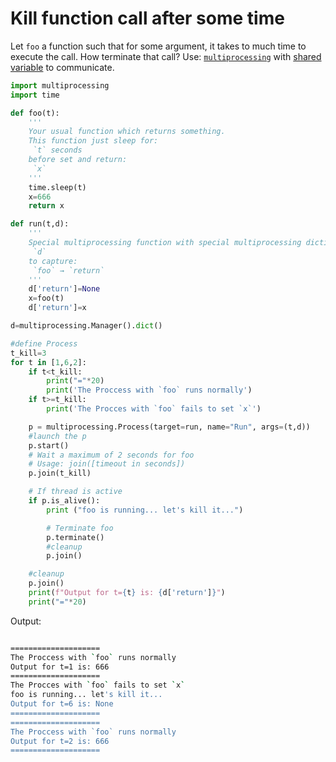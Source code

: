 # Kill function call after some time
Let `foo` a function such that for some argument, it takes to much time to execute the call. 
How terminate that call?
Use: [`multiprocessing`](https://stackoverflow.com/a/14920854) with [shared variable](https://stackoverflow.com/a/10415215) to communicate.

```python
import multiprocessing
import time

def foo(t):
    '''
    Your usual function which returns something.
    This function just sleep for:
     `t` seconds 
    before set and return:
     `x`
    '''
    time.sleep(t)
    x=666
    return x

def run(t,d):
    '''
    Special multiprocessing function with special multiprocessing dictionary: 
     `d`
    to capture: 
     `foo` → `return`
    '''
    d['return']=None
    x=foo(t)
    d['return']=x

d=multiprocessing.Manager().dict()

#define Process
t_kill=3
for t in [1,6,2]:
    if t<t_kill:
        print("="*20)
        print('The Proccess with `foo` runs normally')
    if t>=t_kill:
        print('The Procces with `foo` fails to set `x`')

    p = multiprocessing.Process(target=run, name="Run", args=(t,d))
    #launch the p
    p.start()
    # Wait a maximum of 2 seconds for foo
    # Usage: join([timeout in seconds])
    p.join(t_kill)

    # If thread is active
    if p.is_alive():
        print ("foo is running... let's kill it...")

        # Terminate foo
        p.terminate()
        #cleanup
        p.join()

    #cleanup
    p.join()
    print(f"Output for t={t} is: {d['return']}")
    print("="*20)
```
Output:
```bash

====================
The Proccess with `foo` runs normally
Output for t=1 is: 666
====================
The Procces with `foo` fails to set `x`
foo is running... let's kill it...
Output for t=6 is: None
====================
====================
The Proccess with `foo` runs normally
Output for t=2 is: 666
====================
```
